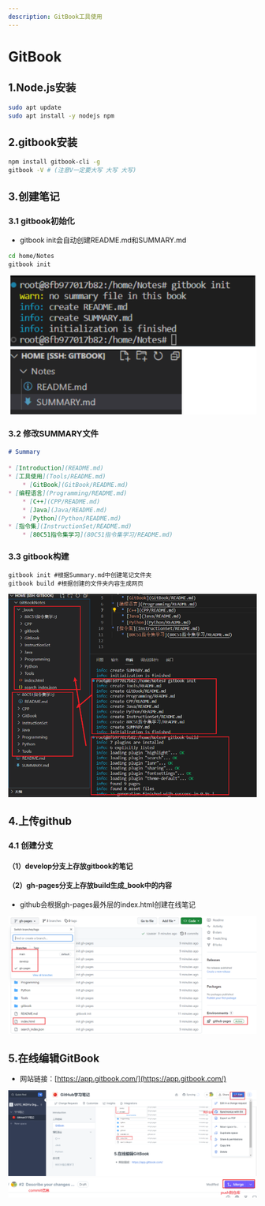 ```yaml
---
description: GitBook工具使用
---
```


# GitBook

## 1.Node.js安装

```sh
sudo apt update
sudo apt install -y nodejs npm
```

## 2.gitbook安装

```sh
npm install gitbook-cli -g
gitbook -V # (注意V一定要大写 大写 大写)
```

## 3.创建笔记

### 3.1 gitbook初始化

* gitbook init会自动创建README.md和SUMMARY.md

```sh
cd home/Notes
gitbook init
```

![gitbook初始化](image/gitbook初始化.png)

### 3.2 修改SUMMARY文件

```markdown
# Summary

* [Introduction](README.md)
* [工具使用](Tools/README.md)
    * [GitBook](GitBook/README.md)
* [编程语言](Programming/README.md)
    * [C++](CPP/README.md)
    * [Java](Java/README.md)
    * [Python](Python/README.md)
* [指令集](InstructionSet/README.md)
    * [80C51指令集学习](80C51指令集学习/README.md)
```

### 3.3 gitbook构建

```Shell
gitbook init #根据Summary.md中创建笔记文件夹
gitbook build #根据创建的文件夹内容生成网页
```

![gitbook构建](image/gitbook构建.png)

## 4.上传github

### 4.1 创建分支

#### （1）develop分支上存放gitbook的笔记

#### （2）gh-pages分支上存放build生成\_book中的内容

* github会根据gh-pages最外层的index.html创建在线笔记


![上传github](image/上传github.png)

## 5.在线编辑GitBook

* 网站链接：[https://app.gitbook.com/](https://app.gitbook.com/)

![编辑在线GitBook](image/编辑在线GitBook.png)
![push到git仓](image/push到git仓.png)
